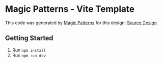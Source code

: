 # Magic Patterns - Vite Template

This code was generated by [Magic Patterns](https://magicpatterns.com) for this design: [Source Design](https://www.magicpatterns.com/c/8gfkmxu1feo44nvctggkjt)

## Getting Started

1. Run `npm install`
2. Run `npm run dev`
